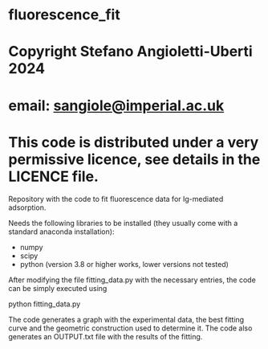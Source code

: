 # fluorescence_fit
# Copyright Stefano Angioletti-Uberti 2024
# email: sangiole@imperial.ac.uk
# This code is distributed under a very permissive licence, see details in the LICENCE file.

Repository with the code to fit fluorescence data for Ig-mediated adsorption.

Needs the following libraries to be installed (they usually come with a standard anaconda installation):

- numpy 
- scipy
- python (version 3.8 or higher works, lower versions not tested)

After modifying the file fitting_data.py with the necessary entries, the code can be simply executed using

python fitting_data.py

The code generates a graph with the experimental data, the best fitting curve and the geometric construction used to determine it. The code also generates an OUTPUT.txt file with the results of the fitting.
